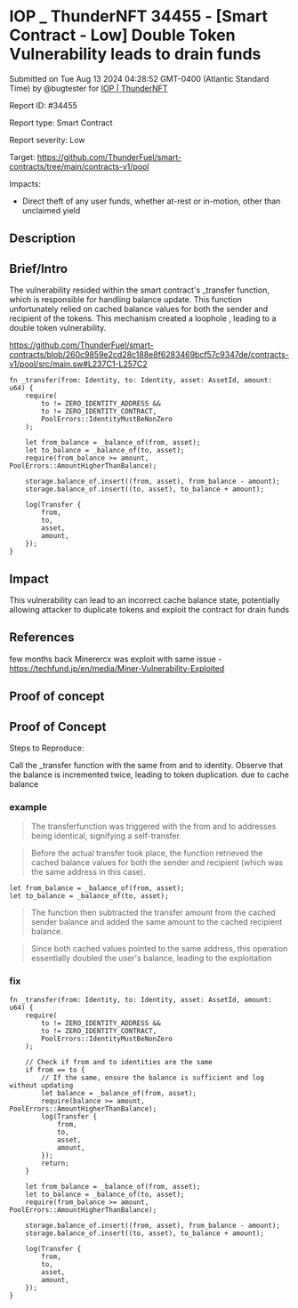 # IOP \_ ThunderNFT 34455 - \[Smart Contract - Low] Double Token Vulnerability leads to drain funds

Submitted on Tue Aug 13 2024 04:28:52 GMT-0400 (Atlantic Standard Time) by @bugtester for [IOP | ThunderNFT](https://immunefi.com/bounty/thundernft-iop/)

Report ID: #34455

Report type: Smart Contract

Report severity: Low

Target: https://github.com/ThunderFuel/smart-contracts/tree/main/contracts-v1/pool

Impacts:

* Direct theft of any user funds, whether at-rest or in-motion, other than unclaimed yield

## Description

## Brief/Intro

The vulnerability resided within the smart contract's \_transfer function, which is responsible for handling balance update. This function unfortunately relied on cached balance values for both the sender and recipient of the tokens. This mechanism created a loophole , leading to a double token vulnerability.

https://github.com/ThunderFuel/smart-contracts/blob/260c9859e2cd28c188e8f6283469bcf57c9347de/contracts-v1/pool/src/main.sw#L237C1-L257C2

```
fn _transfer(from: Identity, to: Identity, asset: AssetId, amount: u64) {
    require(
        to != ZERO_IDENTITY_ADDRESS &&
        to != ZERO_IDENTITY_CONTRACT,
        PoolErrors::IdentityMustBeNonZero
    );

    let from_balance = _balance_of(from, asset);
    let to_balance = _balance_of(to, asset);
    require(from_balance >= amount, PoolErrors::AmountHigherThanBalance);

    storage.balance_of.insert((from, asset), from_balance - amount);
    storage.balance_of.insert((to, asset), to_balance + amount);

    log(Transfer {
        from,
        to,
        asset,
        amount,
    });
}
```

## Impact

This vulnerability can lead to an incorrect cache balance state, potentially allowing attacker to duplicate tokens and exploit the contract for drain funds

## References

few months back Minerercx was exploit with same issue - https://techfund.jp/en/media/Miner-Vulnerability-Exploited

## Proof of concept

## Proof of Concept

Steps to Reproduce:

Call the \_transfer function with the same from and to identity. Observe that the balance is incremented twice, leading to token duplication. due to cache balance

### example

> The transferfunction was triggered with the from and to addresses being identical, signifying a self-transfer.

> Before the actual transfer took place, the function retrieved the cached balance values for both the sender and recipient (which was the same address in this case).

```
let from_balance = _balance_of(from, asset);
let to_balance = _balance_of(to, asset);
```

> The function then subtracted the transfer amount from the cached sender balance and added the same amount to the cached recipient balance.

> Since both cached values pointed to the same address, this operation essentially doubled the user's balance, leading to the exploitation

### fix

```
fn _transfer(from: Identity, to: Identity, asset: AssetId, amount: u64) {
    require(
        to != ZERO_IDENTITY_ADDRESS &&
        to != ZERO_IDENTITY_CONTRACT,
        PoolErrors::IdentityMustBeNonZero
    );
    
    // Check if from and to identities are the same
    if from == to {
        // If the same, ensure the balance is sufficient and log without updating
        let balance = _balance_of(from, asset);
        require(balance >= amount, PoolErrors::AmountHigherThanBalance);
        log(Transfer {
            from,
            to,
            asset,
            amount,
        });
        return;
    }

    let from_balance = _balance_of(from, asset);
    let to_balance = _balance_of(to, asset);
    require(from_balance >= amount, PoolErrors::AmountHigherThanBalance);

    storage.balance_of.insert((from, asset), from_balance - amount);
    storage.balance_of.insert((to, asset), to_balance + amount);

    log(Transfer {
        from,
        to,
        asset,
        amount,
    });
}
```
